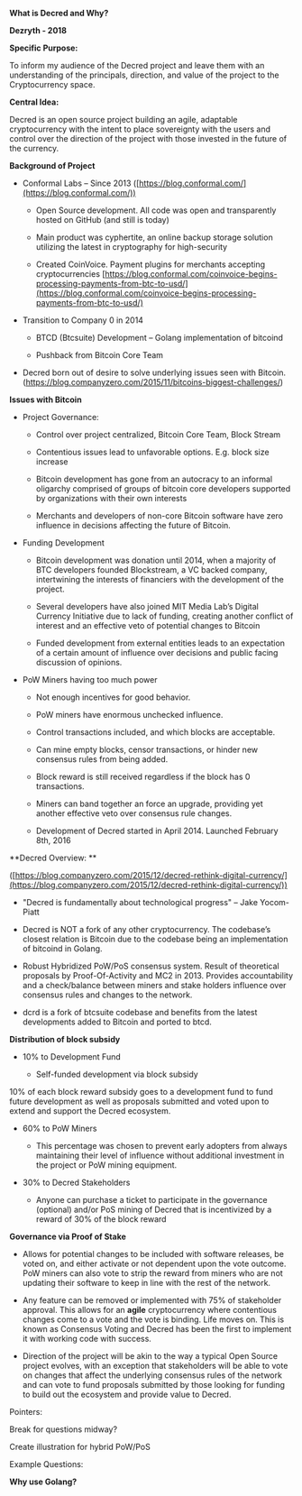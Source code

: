 **What is Decred and Why?**

**Dezryth - 2018**

**Specific Purpose:**

To inform my audience of the Decred project and leave them with an understanding of the principals, direction, and value of the project to the Cryptocurrency space.

**Central Idea:**

Decred is an open source project building an agile, adaptable cryptocurrency with the intent to place sovereignty with the users and control over the direction of the project with those invested in the future of the currency.

**Background of Project**

* Conformal Labs – Since 2013 ([https://blog.conformal.com/](https://blog.conformal.com/))

    * Open Source development. All code was open and transparently hosted on GitHub (and still is today)

    * Main product was cyphertite, an online backup storage solution utilizing the latest in cryptography for high-security

    * Created CoinVoice. Payment plugins for merchants accepting cryptocurrencies [https://blog.conformal.com/coinvoice-begins-processing-payments-from-btc-to-usd/](https://blog.conformal.com/coinvoice-begins-processing-payments-from-btc-to-usd/)

         

* Transition to Company 0 in 2014

    * BTCD (Btcsuite) Development – Golang implementation of bitcoind

    * Pushback from Bitcoin Core Team

* Decred born out of desire to solve underlying issues seen with Bitcoin. (https://blog.companyzero.com/2015/11/bitcoins-biggest-challenges/)

**Issues with Bitcoin**

* Project Governance:

    * Control over project centralized, Bitcoin Core Team, Block Stream

    *  Contentious issues lead to unfavorable options. E.g. block size increase

    * Bitcoin development has gone from an autocracy to an informal oligarchy comprised of groups of bitcoin core developers supported by organizations with their own interests

    * Merchants and developers of non-core Bitcoin software have zero influence in decisions affecting the future of Bitcoin.

* Funding Development

    * Bitcoin development was donation until 2014, when a majority of BTC developers founded Blockstream, a VC backed company, intertwining the interests of financiers with the development of the project.

    * Several developers have also joined MIT Media Lab’s Digital Currency Initiative due to lack of funding, creating another conflict of interest and an effective veto of potential changes to Bitcoin

    * Funded development from external entities leads to an expectation of a certain amount of influence over decisions and public facing discussion of opinions.

* PoW Miners having too much power

    * Not enough incentives for good behavior.

    * PoW miners have enormous unchecked influence.

    * Control transactions included, and which blocks are acceptable.

    * Can mine empty blocks, censor transactions, or hinder new consensus rules from being added.

    * Block reward is still received regardless if the block has 0 transactions.

    * Miners can band together an force an upgrade, providing yet another effective veto over consensus rule changes.

    * Development of Decred started in April 2014. Launched February 8th, 2016

 

**Decred Overview: **

([https://blog.companyzero.com/2015/12/decred-rethink-digital-currency/](https://blog.companyzero.com/2015/12/decred-rethink-digital-currency/))

* "Decred is fundamentally about technological progress" – Jake Yocom-Piatt

* Decred is NOT a fork of any other cryptocurrency. The codebase’s closest relation is Bitcoin due to the codebase being an implementation of bitcoind in Golang.

* Robust Hybridized PoW/PoS consensus system. Result of theoretical proposals by Proof-Of-Activity and MC2 in 2013. Provides accountability and a check/balance between miners and stake holders influence over consensus rules and changes to the network.

* dcrd is a fork of btcsuite codebase and benefits from the latest developments added to Bitcoin and ported to btcd.

**Distribution of block subsidy**

* 10% to Development Fund

    * Self-funded development via block subsidy

10% of each block reward subsidy goes to a development fund to fund future development as well as proposals submitted and voted upon to extend and support the Decred ecosystem.

* 60% to PoW Miners

    * This percentage was chosen to prevent early adopters from always maintaining their level of influence without additional investment in the project or PoW mining equipment.

* 30% to Decred Stakeholders

    * Anyone can purchase a ticket to participate in the governance (optional) and/or PoS mining of Decred that is incentivized by a reward of 30% of the block reward

**Governance via Proof of Stake** 

* Allows for potential changes to be included with software releases, be voted on, and either activate or not dependent upon the vote outcome. PoW miners can also vote to strip the reward from miners who are not updating their software to keep in line with the rest of the network.

*  Any feature can be removed or implemented with 75% of stakeholder approval. This allows for an **agile** cryptocurrency where contentious changes come to a vote and the vote is binding. Life moves on. This is known as Consensus Voting and Decred has been the first to implement it with working code with success.

*  Direction of the project will be akin to the way a typical Open Source project evolves, with an exception that stakeholders will be able to vote on changes that affect the underlying consensus rules of the network and can vote to fund proposals submitted by those looking for funding to build out the ecosystem and provide value to Decred.

 

 

Pointers:

Break for questions midway?

Create illustration for hybrid PoW/PoS

 

Example Questions:

**Why use Golang?**

 

 


